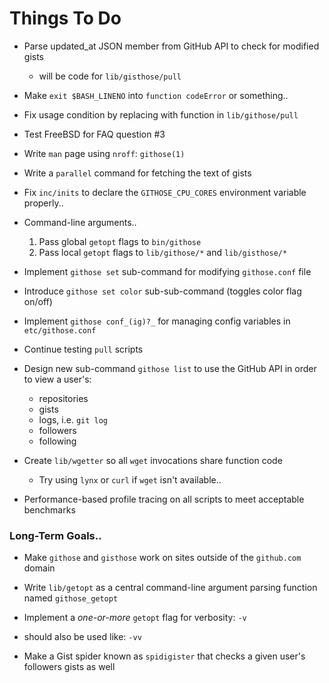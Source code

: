 **Things To Do**
============

* Parse updated_at JSON member from GitHub API to check for modified gists
  - will be code for `lib/gisthose/pull`

* Make `exit $BASH_LINENO` into `function codeError` or something..

* Fix usage condition by replacing with function in `lib/githose/pull`

* Test FreeBSD for FAQ question #3

* Write `man` page using `nroff`: `githose(1)`

* Write a `parallel` command for fetching the text of gists 

* Fix `inc/inits` to declare the `GITHOSE_CPU_CORES` environment variable properly..

* Command-line arguments..
  1. Pass global `getopt` flags to `bin/githose`
  2. Pass local `getopt` flags to `lib/githose/*` and `lib/gisthose/*`

* Implement `githose set` sub-command for modifying `githose.conf` file

* Introduce `githose set color` sub-sub-command (toggles color flag on/off)
 
* Implement `githose conf_(ig)?_` for managing config variables in `etc/githose.conf`

* Continue testing `pull` scripts

* Design new sub-command `githose list` to use the GitHub API in order to view a user's:
  - repositories
  - gists
  - logs, i.e. `git log`
  - followers 
  - following

* Create `lib/wgetter` so all `wget` invocations share function code
  - Try using `lynx` or `curl` if `wget` isn't available..

* Performance-based profile tracing on all scripts to meet acceptable benchmarks


### Long-Term Goals..

* Make `githose` and `gisthose` work on sites outside of the `github.com` domain

* Write `lib/getopt` as a central command-line argument parsing function named `githose_getopt`

* Implement a _one-or-more_ `getopt` flag for verbosity: `-v` 
 - should also be used like: `-vv`

* Make a Gist spider known as `spidigister` that checks a given user's followers gists as well
